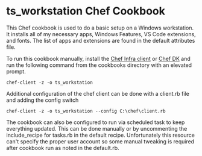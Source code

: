 # ts_workstation Chef Cookbook

This Chef cookbook is used to do a basic setup on a Windows workstation.  It installs all of my necessary apps, Windows Features, VS Code extensions, and fonts.  The list of apps and extensions are found in the default attributes file.

To run this cookbook manually, install the [Chef Infra client](https://downloads.chef.io/products/infra-client) or [Chef DK](https://downloads.chef.io/products/chefdk) and run the following command from the cookbooks directory with an elevated prompt.

```
chef-client -z -o ts_workstation
```

Additional configuration of the chef client can be done with a client.rb file and adding the config switch

```
chef-client -z -o ts_workstation --config C:\chef\client.rb
```

The cookbook can also be configured to run via scheduled task to keep everything updated. This can be done manually or by uncommenting the include_recipe for tasks.rb in the default recipe.  Unfortunately this resource can't specify the proper user account so some manual tweaking is required after cookbook run as noted in the default.rb. 


